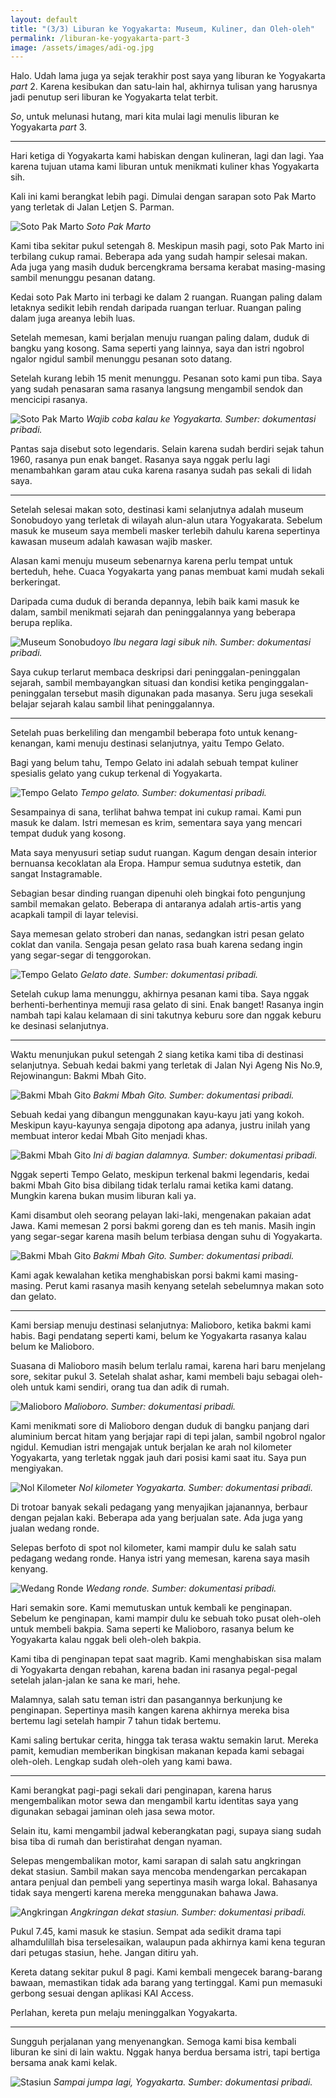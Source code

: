 ```yaml
---
layout: default
title: "(3/3) Liburan ke Yogyakarta: Museum, Kuliner, dan Oleh-oleh"
permalink: /liburan-ke-yogyakarta-part-3
image: /assets/images/adi-og.jpg
---
```


Halo. Udah lama juga ya sejak terakhir post saya yang liburan ke Yogyakarta *part* 2. Karena kesibukan dan satu-lain hal, akhirnya tulisan yang harusnya jadi penutup seri liburan ke Yogyakarta telat terbit.

*So*, untuk melunasi hutang, mari kita mulai lagi menulis liburan ke Yogyakarta *part* 3.

***

Hari ketiga di Yogyakarta kami habiskan dengan kulineran, lagi dan lagi. Yaa karena tujuan utama kami liburan untuk menikmati kuliner khas Yogyakarta sih.

Kali ini kami berangkat lebih pagi. Dimulai dengan sarapan soto Pak Marto yang terletak di Jalan Letjen S. Parman.

![Soto Pak Marto](/assets/images/2023/05/soto-pak-marto.jpeg)
*Soto Pak Marto*

Kami tiba sekitar pukul setengah 8. Meskipun masih pagi, soto Pak Marto ini terbilang cukup ramai. Beberapa ada yang sudah hampir selesai makan. Ada juga yang masih duduk bercengkrama bersama kerabat masing-masing sambil menunggu pesanan datang.

Kedai soto Pak Marto ini terbagi ke dalam 2 ruangan. Ruangan paling dalam letaknya sedikit lebih rendah daripada ruangan terluar. Ruangan paling dalam juga areanya lebih luas.

Setelah memesan, kami berjalan menuju ruangan paling dalam, duduk di bangku yang kosong. Sama seperti yang lainnya, saya dan istri ngobrol ngalor ngidul sambil menunggu pesanan soto datang.

Setelah kurang lebih 15 menit menunggu. Pesanan soto kami pun tiba. Saya yang sudah penasaran sama rasanya langsung mengambil sendok dan mencicipi rasanya.

![Soto Pak Marto](/assets/images/2023/05/soto-pak-marto-2.jpeg)
*Wajib coba kalau ke Yogyakarta. Sumber: dokumentasi pribadi.*

Pantas saja disebut soto legendaris. Selain karena sudah berdiri sejak tahun 1960, rasanya pun enak banget. Rasanya saya nggak perlu lagi menambahkan garam atau cuka karena rasanya sudah pas sekali di lidah saya.

***

Setelah selesai makan soto, destinasi kami selanjutnya adalah museum Sonobudoyo yang terletak di wilayah alun-alun utara Yogyakarata. Sebelum masuk ke museum saya membeli masker terlebih dahulu karena sepertinya kawasan museum adalah kawasan wajib masker.

Alasan kami menuju museum sebenarnya karena perlu tempat untuk berteduh, hehe. Cuaca Yogyakarta yang panas membuat kami mudah sekali berkeringat.

Daripada cuma duduk di beranda depannya, lebih baik kami masuk ke dalam, sambil menikmati sejarah dan peninggalannya yang beberapa berupa replika.

![Museum Sonobudoyo](/assets/images/2023/05/museum-sonobudoyo.jpeg)
*Ibu negara lagi sibuk nih. Sumber: dokumentasi pribadi.*

Saya cukup terlarut membaca deskripsi dari peninggalan-peninggalan sejarah, sambil membayangkan situasi dan kondisi ketika penginggalan-peninggalan tersebut masih digunakan pada masanya. Seru juga sesekali belajar sejarah kalau sambil lihat peninggalannya.

***

Setelah puas berkeliling dan mengambil beberapa foto untuk kenang-kenangan, kami menuju destinasi selanjutnya, yaitu Tempo Gelato.

Bagi yang belum tahu, Tempo Gelato ini adalah sebuah tempat kuliner spesialis gelato yang cukup terkenal di Yogyakarta.

![Tempo Gelato](/assets/images/2023/05/tempo-gelato.jpeg)
*Tempo gelato. Sumber: dokumentasi pribadi.*

Sesampainya di sana, terlihat bahwa tempat ini cukup ramai. Kami pun masuk ke dalam. Istri memesan es krim, sementara saya yang mencari tempat duduk yang kosong.

Mata saya menyusuri setiap sudut ruangan. Kagum dengan desain interior bernuansa kecoklatan ala Eropa. Hampur semua sudutnya estetik, dan sangat Instagramable.

Sebagian besar dinding ruangan dipenuhi oleh bingkai foto pengunjung sambil memakan gelato. Beberapa di antaranya adalah artis-artis yang acapkali tampil di layar televisi.

Saya memesan gelato stroberi dan nanas, sedangkan istri pesan gelato coklat dan vanila. Sengaja pesan gelato rasa buah karena sedang ingin yang segar-segar di tenggorokan.

![Tempo Gelato](/assets/images/2023/05/gelato-date.jpeg)
*Gelato date. Sumber: dokumentasi pribadi.*

Setelah cukup lama menunggu, akhirnya pesanan kami tiba. Saya nggak berhenti-berhentinya memuji rasa gelato di sini. Enak banget! Rasanya ingin nambah tapi kalau kelamaan di sini takutnya keburu sore dan nggak keburu ke desinasi selanjutnya.

***

Waktu menunjukan pukul setengah 2 siang ketika kami tiba di destinasi selanjutnya. Sebuah kedai bakmi yang terletak di Jalan Nyi Ageng Nis No.9, Rejowinangun: Bakmi Mbah Gito.

![Bakmi Mbah Gito](/assets/images/2023/05/bakmi-mbah-gito.jpeg)
*Bakmi Mbah Gito. Sumber: dokumentasi pribadi.*

Sebuah kedai yang dibangun menggunakan kayu-kayu jati yang kokoh. Meskipun kayu-kayunya sengaja dipotong apa adanya, justru inilah yang membuat interor kedai Mbah Gito menjadi khas.

![Bakmi Mbah Gito](/assets/images/2023/05/interior-bakmi-mbah-gito.jpeg)
*Ini di bagian dalamnya. Sumber: dokumentasi pribadi.*

Nggak seperti Tempo Gelato, meskipun terkenal bakmi legendaris, kedai bakmi Mbah Gito bisa dibilang tidak terlalu ramai ketika kami datang. Mungkin karena bukan musim liburan kali ya.

Kami disambut oleh seorang pelayan laki-laki, mengenakan pakaian adat Jawa. Kami memesan 2 porsi bakmi goreng dan es teh manis. Masih ingin yang segar-segar karena masih belum terbiasa dengan suhu di Yogyakarta.

![Bakmi Mbah Gito](/assets/images/2023/05/bakmi-mbah-gito-2.jpeg)
*Bakmi Mbah Gito. Sumber: dokumentasi pribadi.*

Kami agak kewalahan ketika menghabiskan porsi bakmi kami masing-masing. Perut kami rasanya masih kenyang setelah sebelumnya makan soto dan gelato.

***

Kami bersiap menuju destinasi selanjutnya: Malioboro, ketika bakmi kami habis. Bagi pendatang seperti kami, belum ke Yogyakarta rasanya kalau belum ke Malioboro.

Suasana di Malioboro masih belum terlalu ramai, karena hari baru menjelang sore, sekitar pukul 3. Setelah shalat ashar, kami membeli baju sebagai oleh-oleh untuk kami sendiri, orang tua dan adik di rumah.

![Malioboro](/assets/images/2023/05/malioboro.jpeg)
*Malioboro. Sumber: dokumentasi pribadi.*

Kami menikmati sore di Malioboro dengan duduk di bangku panjang dari aluminium bercat hitam yang berjajar rapi di tepi jalan, sambil ngobrol ngalor ngidul. Kemudian istri mengajak untuk berjalan ke arah nol kilometer Yogyakarta, yang terletak nggak jauh dari posisi kami saat itu. Saya pun mengiyakan.

![Nol Kilometer](/assets/images/2023/05/nol-km-yogya.jpeg)
*Nol kilometer Yogyakarta. Sumber: dokumentasi pribadi.*

Di trotoar banyak sekali pedagang yang menyajikan jajanannya, berbaur dengan pejalan kaki. Beberapa ada yang berjualan sate. Ada juga yang jualan wedang ronde.

Selepas berfoto di spot nol kilometer, kami mampir dulu ke salah satu pedagang wedang ronde. Hanya istri yang memesan, karena saya masih kenyang.

![Wedang Ronde](/assets/images/2023/05/wedang-ronde.jpeg)
*Wedang ronde. Sumber: dokumentasi pribadi.*

Hari semakin sore. Kami memutuskan untuk kembali ke penginapan. Sebelum ke penginapan, kami mampir dulu ke sebuah toko pusat oleh-oleh untuk membeli bakpia. Sama seperti ke Malioboro, rasanya belum ke Yogyakarta kalau nggak beli oleh-oleh bakpia.

Kami tiba di penginapan tepat saat magrib. Kami menghabiskan sisa malam di Yogyakarta dengan rebahan, karena badan ini rasanya pegal-pegal setelah jalan-jalan ke sana ke mari, hehe.

Malamnya, salah satu teman istri dan pasangannya berkunjung ke penginapan. Sepertinya masih kangen karena akhirnya mereka bisa bertemu lagi setelah hampir 7 tahun tidak bertemu.

Kami saling bertukar cerita, hingga tak terasa waktu semakin larut. Mereka pamit, kemudian memberikan bingkisan makanan kepada kami sebagai oleh-oleh. Lengkap sudah oleh-oleh yang kami bawa.

---

Kami berangkat pagi-pagi sekali dari penginapan, karena harus mengembalikan motor sewa dan mengambil kartu identitas saya yang digunakan sebagai jaminan oleh jasa sewa motor.

Selain itu, kami mengambil jadwal keberangkatan pagi, supaya siang sudah bisa tiba di rumah dan beristirahat dengan nyaman.

Selepas mengembalikan motor, kami sarapan di salah satu angkringan dekat stasiun. Sambil makan saya mencoba mendengarkan percakapan antara penjual dan pembeli yang sepertinya masih warga lokal. Bahasanya tidak saya mengerti karena mereka menggunakan bahawa Jawa.

![Angkringan](/assets/images/2023/05/angkringan-dekat-stasiun.jpeg)
*Angkringan dekat stasiun. Sumber: dokumentasi pribadi.*

Pukul 7.45, kami masuk ke stasiun. Sempat ada sedikit drama tapi alhamdulillah bisa terselesaikan, walaupun pada akhirnya kami kena teguran dari petugas stasiun, hehe. Jangan ditiru yah.

Kereta datang sekitar pukul 8 pagi. Kami kembali mengecek barang-barang bawaan, memastikan tidak ada barang yang tertinggal. Kami pun memasuki gerbong sesuai dengan aplikasi KAI Access.

Perlahan, kereta pun melaju meninggalkan Yogyakarta.

***

Sungguh perjalanan yang menyenangkan. Semoga kami bisa kembali liburan ke sini di lain waktu. Nggak hanya berdua bersama istri, tapi bertiga bersama anak kami kelak.

![Stasiun](/assets/images/2023/05/stasiun-yogyakarta.jpeg)
*Sampai jumpa lagi, Yogyakarta. Sumber: dokumentasi pribadi.*

